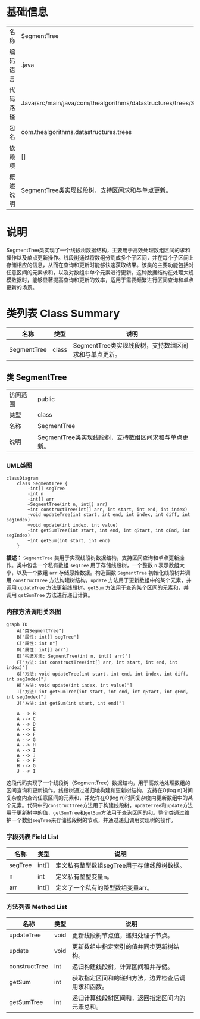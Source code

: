 # 基础信息

|      |      |
|------|------|
| 名称 | SegmentTree |
| 编码语言 | .java |
| 代码路径 | Java/src/main/java/com/thealgorithms/datastructures/trees/SegmentTree.java |
| 包名 | com.thealgorithms.datastructures.trees |
| 依赖项 | [] |
| 概述说明 | SegmentTree类实现线段树，支持区间求和与单点更新。 |

# 说明

SegmentTree类实现了一个线段树数据结构，主要用于高效处理数组区间的求和操作以及单点更新操作。线段树通过将数组分割成多个子区间，并在每个子区间上存储相应的信息，从而在查询和更新时能够快速获取结果。该类的主要功能包括对任意区间的元素求和，以及对数组中单个元素进行更新。这种数据结构在处理大规模数据时，能够显著提高查询和更新的效率，适用于需要频繁进行区间查询和单点更新的场景。

# 类列表 Class Summary

| 名称   | 类型  | 说明 |
|-------|------|-------------|
| SegmentTree | class | SegmentTree类实现线段树，支持数组区间求和与单点更新。 |



## 类 SegmentTree

|      |      |
|------|------|
| 访问范围 | public |
| 类型 | class |
| 名称 | SegmentTree |
| 说明 | SegmentTree类实现线段树，支持数组区间求和与单点更新。 |


### UML类图

```mermaid
classDiagram
    class SegmentTree {
        -int[] segTree
        -int n
        -int[] arr
        +SegmentTree(int n, int[] arr)
        +int constructTree(int[] arr, int start, int end, int index)
        -void updateTree(int start, int end, int index, int diff, int segIndex)
        +void update(int index, int value)
        -int getSumTree(int start, int end, int qStart, int qEnd, int segIndex)
        +int getSum(int start, int end)
    }
```

**描述：**
`SegmentTree` 类用于实现线段树数据结构，支持区间查询和单点更新操作。类中包含一个私有数组 `segTree` 用于存储线段树，一个整数 `n` 表示数组大小，以及一个数组 `arr` 存储原始数据。构造函数 `SegmentTree` 初始化线段树并调用 `constructTree` 方法构建树结构。`update` 方法用于更新数组中的某个元素，并调用 `updateTree` 方法更新线段树。`getSum` 方法用于查询某个区间的元素和，并调用 `getSumTree` 方法进行递归计算。


### 内部方法调用关系图

```mermaid
graph TD
    A["类SegmentTree"]
    B["属性: int[] segTree"]
    C["属性: int n"]
    D["属性: int[] arr"]
    E["构造方法: SegmentTree(int n, int[] arr)"]
    F["方法: int constructTree(int[] arr, int start, int end, int index)"]
    G["方法: void updateTree(int start, int end, int index, int diff, int segIndex)"]
    H["方法: void update(int index, int value)"]
    I["方法: int getSumTree(int start, int end, int qStart, int qEnd, int segIndex)"]
    J["方法: int getSum(int start, int end)"]

    A --> B
    A --> C
    A --> D
    A --> E
    A --> F
    A --> G
    A --> H
    A --> I
    A --> J
    E --> F
    H --> G
    J --> I
```

这段代码实现了一个线段树（SegmentTree）数据结构，用于高效地处理数组的区间查询和更新操作。线段树通过递归地构建和更新树结构，支持在O(log n)时间复杂度内查询任意区间的元素和，并允许在O(log n)时间复杂度内更新数组中的某个元素。代码中的`constructTree`方法用于构建线段树，`updateTree`和`update`方法用于更新树中的值，`getSumTree`和`getSum`方法用于查询区间的和。整个类通过维护一个数组`segTree`来存储线段树的节点，并通过递归调用实现树的操作。

### 字段列表 Field List

| 名称  | 类型  | 说明 |
|-------|-------|------|
| segTree | int[] | 定义私有整型数组segTree用于存储线段树数据。 |
| n | int | 定义私有整型变量n。 |
| arr | int[] | 定义了一个私有的整型数组变量arr。 |

### 方法列表 Method List

| 名称  | 类型  | 说明 |
|-------|-------|------|
| updateTree | void | 更新线段树节点值，递归处理子节点。 |
| update | void | 更新数组中指定索引的值并同步更新树结构。 |
| constructTree | int | 递归构建线段树，计算区间和并存储。 |
| getSum | int | 获取指定区间和的递归方法，边界检查后调用求和函数。 |
| getSumTree | int | 递归计算线段树区间和，返回指定区间内的元素总和。 |




